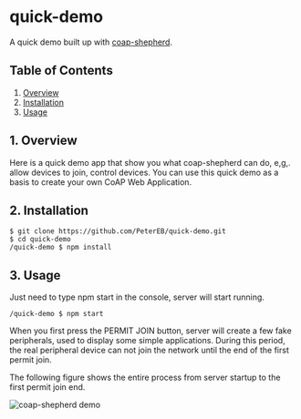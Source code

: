 quick-demo  
=================

A quick demo built up with [coap-shepherd](https://github.com/PeterEB/coap-shepherd).

## Table of Contents

1. [Overview](#Overview)  
2. [Installation](#Installation)  
3. [Usage](#Usage)  


<a name="Overview"></a>
## 1. Overview

Here is a quick demo app that show you what coap-shepherd can do, e,g,. allow devices to join, control devices. You can use this quick demo as a basis to create your own CoAP Web Application.

<a name="Installation"></a>
## 2. Installation

```shell
$ git clone https://github.com/PeterEB/quick-demo.git
$ cd quick-demo
/quick-demo $ npm install
```

<a name="Usage"></a>
## 3. Usage

Just need to type npm start in the console, server will start running.

```shell
/quick-demo $ npm start
```

When you first press the PERMIT JOIN button, server will create a few fake peripherals, used to display some simple applications. During this period, the real peripheral device can not join the network until the end of the first permit join.

The following figure shows the entire process from server startup to the first permit join end.

![coap-shepherd demo](https://github.com/PeterEB/quick-demo/tree/master/doc/quick%20demo.gif)  
